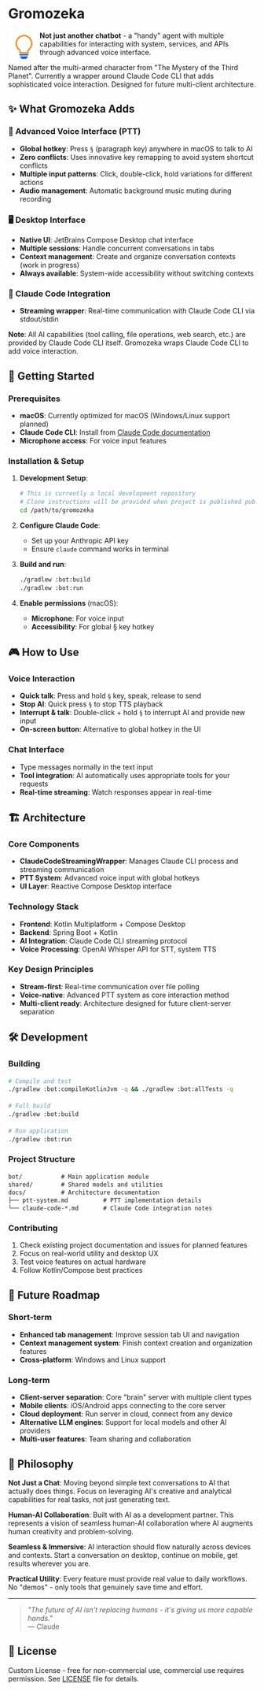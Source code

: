 # Gromozeka

<img src="bot/src/jvmMain/resources/logos/logo-128x128.png" alt="Gromozeka Logo" width="64" height="64" align="left" />

**Not just another chatbot** - a "handy" agent with multiple capabilities for interacting with system, services, and APIs through advanced voice interface.

Named after the multi-armed character from "The Mystery of the Third Planet". Currently a wrapper around Claude Code CLI that adds sophisticated voice interaction. Designed for future multi-client architecture.

## ✨ What Gromozeka Adds

### 🎤 Advanced Voice Interface (PTT)
- **Global hotkey**: Press `§` (paragraph key) anywhere in macOS to talk to AI
- **Zero conflicts**: Uses innovative key remapping to avoid system shortcut conflicts
- **Multiple input patterns**: Click, double-click, hold variations for different actions  
- **Audio management**: Automatic background music muting during recording

### 🖥️ Desktop Interface
- **Native UI**: JetBrains Compose Desktop chat interface
- **Multiple sessions**: Handle concurrent conversations in tabs
- **Context management**: Create and organize conversation contexts (work in progress)
- **Always available**: System-wide accessibility without switching contexts

### 🔧 Claude Code Integration
- **Streaming wrapper**: Real-time communication with Claude Code CLI via stdout/stdin

**Note**: All AI capabilities (tool calling, file operations, web search, etc.) are provided by Claude Code CLI itself. Gromozeka wraps Claude Code CLI to add voice interaction.

## 🚀 Getting Started

### Prerequisites
- **macOS**: Currently optimized for macOS (Windows/Linux support planned)
- **Claude Code CLI**: Install from [Claude Code documentation](https://docs.anthropic.com/en/docs/claude-code)
- **Microphone access**: For voice input features

### Installation & Setup

1. **Development Setup**:
   ```bash
   # This is currently a local development repository
   # Clone instructions will be provided when project is published publicly
   cd /path/to/gromozeka
   ```

2. **Configure Claude Code**:
   - Set up your Anthropic API key
   - Ensure `claude` command works in terminal

3. **Build and run**:
   ```bash
   ./gradlew :bot:build
   ./gradlew :bot:run
   ```

4. **Enable permissions** (macOS):
   - **Microphone**: For voice input
   - **Accessibility**: For global § key hotkey

## 🎮 How to Use

### Voice Interaction
- **Quick talk**: Press and hold `§` key, speak, release to send
- **Stop AI**: Quick press `§` to stop TTS playback
- **Interrupt & talk**: Double-click + hold `§` to interrupt AI and provide new input
- **On-screen button**: Alternative to global hotkey in the UI

### Chat Interface
- Type messages normally in the text input
- **Tool integration**: AI automatically uses appropriate tools for your requests
- **Real-time streaming**: Watch responses appear in real-time

## 🏗️ Architecture

### Core Components
- **ClaudeCodeStreamingWrapper**: Manages Claude CLI process and streaming communication
- **PTT System**: Advanced voice input with global hotkeys
- **UI Layer**: Reactive Compose Desktop interface

### Technology Stack
- **Frontend**: Kotlin Multiplatform + Compose Desktop
- **Backend**: Spring Boot + Kotlin
- **AI Integration**: Claude Code CLI streaming protocol
- **Voice Processing**: OpenAI Whisper API for STT, system TTS

### Key Design Principles
- **Stream-first**: Real-time communication over file polling
- **Voice-native**: Advanced PTT system as core interaction method
- **Multi-client ready**: Architecture designed for future client-server separation

## 🛠️ Development

### Building
```bash
# Compile and test
./gradlew :bot:compileKotlinJvm -q && ./gradlew :bot:allTests -q

# Full build
./gradlew :bot:build

# Run application  
./gradlew :bot:run
```

### Project Structure
```
bot/           # Main application module
shared/        # Shared models and utilities
docs/          # Architecture documentation
├── ptt-system.md          # PTT implementation details
└── claude-code-*.md       # Claude Code integration notes
```

### Contributing
1. Check existing project documentation and issues for planned features
2. Focus on real-world utility and desktop UX
3. Test voice features on actual hardware
4. Follow Kotlin/Compose best practices

## 🔮 Future Roadmap

### Short-term
- **Enhanced tab management**: Improve session tab UI and navigation
- **Context management system**: Finish context creation and organization features  
- **Cross-platform**: Windows and Linux support

### Long-term  
- **Client-server separation**: Core "brain" server with multiple client types
- **Mobile clients**: iOS/Android apps connecting to the core server
- **Cloud deployment**: Run server in cloud, connect from any device
- **Alternative LLM engines**: Support for local models and other AI providers
- **Multi-user features**: Team sharing and collaboration

## 🤝 Philosophy

**Not Just a Chat**: Moving beyond simple text conversations to AI that actually does things. Focus on leveraging AI's creative and analytical capabilities for real tasks, not just generating text.

**Human-AI Collaboration**: Built with AI as a development partner. This represents a vision of seamless human-AI collaboration where AI augments human creativity and problem-solving.

**Seamless & Immersive**: AI interaction should flow naturally across devices and contexts. Start a conversation on desktop, continue on mobile, get results wherever you are.

**Practical Utility**: Every feature must provide real value to daily workflows. No "demos" - only tools that genuinely save time and effort.

---

> *"The future of AI isn't replacing humans - it's giving us more capable hands."*  
> — Claude

## 📄 License

Custom License - free for non-commercial use, commercial use requires permission. See [LICENSE](LICENSE) file for details.